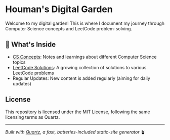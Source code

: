 # Houman's Digital Garden

Welcome to my digital garden! This is where I document my journey through Computer Science concepts and LeetCode problem-solving.

## 🌱 What's Inside

- [CS Concepts](https://www.hwendev.com/): Notes and learnings about different Computer Science topics
- [LeetCode Solutions](https://www.leetcode.hwendev.com/): A growing collection of solutions to various LeetCode problems
- Regular Updates: New content is added regularly (aiming for daily updates)

## License

This repository is licensed under the MIT License, following the same licensing terms as Quartz.

---

_Built with [Quartz](https://quartz.jzhao.xyz/), a fast, batteries-included static-site generator_ 🪴

